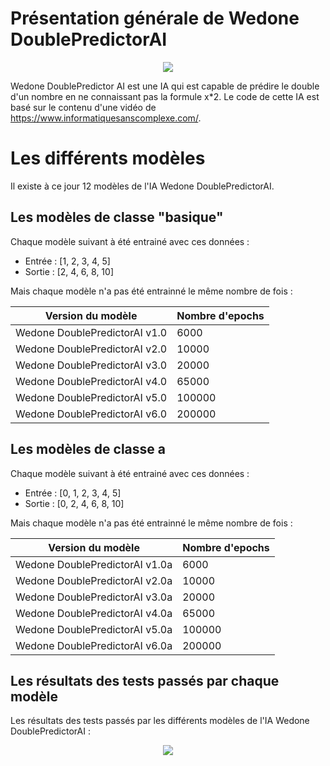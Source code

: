 # Présentation générale de Wedone DoublePredictorAI
<p align="center">
  <img src="https://github.com/WedoneOfficiel/Wedone-DoublePredictorAI/assets/110472725/363a5cf2-8c53-46e2-a110-2c37783b5997" />
</p>

Wedone DoublePredictor AI est une IA qui est capable de prédire le double d'un nombre en ne connaissant pas la formule x*2. 
Le code de cette IA est basé sur le contenu d'une vidéo de https://www.informatiquesanscomplexe.com/.

# Les différents modèles
Il existe à ce jour 12 modèles de l'IA Wedone DoublePredictorAI.

## Les modèles de classe "basique" 
Chaque modèle suivant à été entrainé avec ces données :
- Entrée : [1, 2, 3, 4, 5] 
- Sortie : [2, 4, 6, 8, 10]

Mais chaque modèle n'a pas été entrainné le même nombre de fois :

|Version du modèle            |Nombre d'epochs|
|-----------------------------|---------------|
|Wedone DoublePredictorAI v1.0|6000           |
|Wedone DoublePredictorAI v2.0|10000          |
|Wedone DoublePredictorAI v3.0|20000          |
|Wedone DoublePredictorAI v4.0|65000          |
|Wedone DoublePredictorAI v5.0|100000         |
|Wedone DoublePredictorAI v6.0|200000         |

## Les modèles de classe a

Chaque modèle suivant à été entrainé avec ces données :
- Entrée : [0, 1, 2, 3, 4, 5] 
- Sortie : [0, 2, 4, 6, 8, 10]

Mais chaque modèle n'a pas été entrainné le même nombre de fois :

|Version du modèle             |Nombre d'epochs|
|------------------------------|---------------|
|Wedone DoublePredictorAI v1.0a|6000           |
|Wedone DoublePredictorAI v2.0a|10000          |
|Wedone DoublePredictorAI v3.0a|20000          |
|Wedone DoublePredictorAI v4.0a|65000          |
|Wedone DoublePredictorAI v5.0a|100000         |
|Wedone DoublePredictorAI v6.0a|200000         |

## Les résultats des tests passés par chaque modèle 

Les résultats des tests passés par les différents modèles de l'IA Wedone DoublePredictorAI :

<p align="center">
    <img src="https://github.com/WedoneOfficiel/Wedone-DoublePredictorAI/assets/110472725/c7fb12c1-3f21-449d-aca5-0586064e7f8f"/>
</p>
